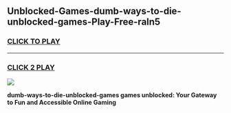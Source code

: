 
## Unblocked-Games-dumb-ways-to-die-unblocked-games-Play-Free-raln5
<h3>
<a href="https://premium76.site?title=dumb-ways-to-die-unblocked-games&ref=17A">CLICK TO PLAY</a></h3>
<hr>

<h3>
<a href="https://premium76.site?title=dumb-ways-to-die-unblocked-games&ref=17A">CLICK 2 PLAY</a>
  
</h3>

<a href="https://premium76.site?title=dumb-ways-to-die-unblocked-games&ref=17A"><img src="https://clearcache.store/games.png"></a>


**dumb-ways-to-die-unblocked-games games unblocked: Your Gateway to Fun and Accessible Online Gaming**
